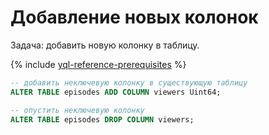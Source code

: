 # Добавление новых колонок

Задача: добавить новую колонку в таблицу.

{% include [yql-reference-prerequisites](../../_includes/yql_tutorial_prerequisites.md) %}

```sql
-- добавить неключевую колонку в существующую таблицу
ALTER TABLE episodes ADD COLUMN viewers Uint64;

-- опустить неключевую колонку
ALTER TABLE episodes DROP COLUMN viewers;
```

